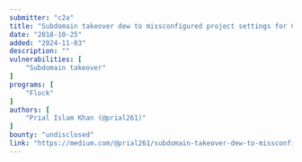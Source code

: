 ```yaml
---
submitter: "c2a"
title: "Subdomain takeover dew to missconfigured project settings for Custom domain ."
date: "2018-10-25"
added: "2024-11-03"
description: ""
vulnerabilities: [
    "Subdomain takeover"
]
programs: [
    "Flock"
]
authors: [
    "Prial Islam Khan (@prial261)"
]
bounty: "undisclosed"
link: "https://medium.com/@prial261/subdomain-takeover-dew-to-missconfigured-project-settings-for-custom-domain-46e90e702969"
---
```




